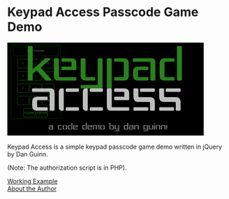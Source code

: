 # Keypad Access Passcode Game Demo

![Logo](/img/keypad-access-banner.png?raw=true "Logo")

Keypad Access is a simple keypad passcode game demo written in jQuery by Dan Guinn.

(Note: The authorization script is in PHP).

<a href="http://danguinn.com/code-demos/keypad-access/">Working Example</a><br/>
<a href="http://danguinn.com/programmer">About the Author</a>

